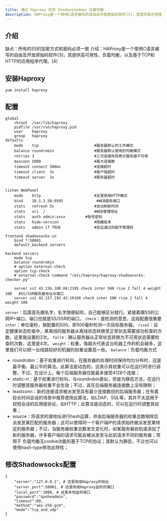 ```yaml
---
title: 通过 Haproxy 实现 Shadowshadows 负载均衡
description: HAProxy是一个使用C语言编写的自由及开放原始码软件[3]，其提供高可用性、负载均衡，以及基于TCP和HTTP的应用程序代理。
---
```


## 介绍

缺点：所有的SS的加密方式和密码必须一致
介绍：HAProxy是一个使用C语言编写的自由及开放原始码软件[3]，其提供高可用性、负载均衡，以及基于TCP和HTTP的应用程序代理。[4]

## 安装Haproxy

```shell
yum install haproxy
```

## 配置

```shell
global
    chroot  /var/lib/haproxy
    pidfile /var/run/haproxy.pid
    user    haproxy
    group   haproxy
defaults
    mode    tcp                         #服务器默认的工作模式
    balance roundrobin                  #服务器默认使用的均衡模式
    retries 3                           #三次连接失败表示服务器不可用
    maxconn 5000                        #最大连接数
    timeout connect 500ms               #连接超时
    timeout client  3s                  #客户端超时
    timeout server  3s                  #服务器超时


listen WebPanel
    mode    http                        #这里使用HTTP模式
    bind    10.1.1.58:9595               #WEB服务端口
    stats   refresh 5s                  #自动刷新时间
    stats   uri  /                      #WEB管理地址
    stats   auth admin:xxxx         #账号密码
    stats   hide-version                #隐藏版本
    stats   admin if TRUE               #验证通过则赋予管理权

frontend shadowsocks-in
    bind *:50001
    default_backend servers

backend servers
    mode tcp
    balance roundrobin
    # option external-check
    option tcp-check
    # external-check command "/etc/haproxy/haproxy-shadowsocks-checker.py"

    server ss1 43.156.100.84:2195 check inter 500 rise 2 fall 4 weight 100   #SS/SSR服务器地址与端口
    server ss2 42.157.192.42:10108 check inter 500 rise 2 fall 4 weight 100
```

`server`：后面首先跟名字，名字随便起呗，自己能够区分就行。紧接着跟SS的公网IP+端口，端口也就是SS/SSR的端口。
`check`：是检测的意思，这段配置很重要
`inter`：单位毫秒，我配置的500，即500毫秒检测一次目标服务器。
`rise2`：设定健康状态检查中，某离线的服务器从离线状态转换至正常状态需要成功检查的次数，这里我设置的2次。
`fall4`：确认服务器从正常状态转换为不可用状态需要检查的次数，这里是4次。
`weight`：权重，值越大代表这台机器工作的机会越多，这里我们可以把一台线路较好的机器的权重设置高一些。
`balance`：负载均衡方式

- roundrobin：基于权重进行轮叫，在服务器的处理时间保持均匀分布时，这是最平衡、最公平的算法。此算法是动态的，这表示其权重可以在运行时进行调整，不过，在设计上，每个后端服务器仅能最多接受4128个连接；
- static-rr：基于权重进行轮叫，与roundrobin类似，但是为静态方法，在运行时调整其服务器权重不会生效；不过，其在后端服务器连接数上没有限制；
- leastconn：新的连接请求被派发至具有最少连接数目的后端服务器；在有着较长时间会话的场景中推荐使用此算法，如LDAP、SQL等，其并不太适用于较短会话的应用层协议，如HTTP；此算法是动态的，可以在运行时调整其权重；
- source：将请求的源地址进行hash运算，并由后端服务器的权重总数相除后派发至某匹配的服务器；这可以使得同一个客户端IP的请求始终被派发至某特定的服务器；不过，当服务器权重总数发生变化时，如某服务器宕机或添加了新的服务器，许多客户端的请求可能会被派发至与此前请求不同的服务器；常用于 负载均衡无cookie功能的基于TCP的协议；其默认为静态，不过也可以使用hash-type修改此特性；

## 修改Shadowsocks配置

```shell
{
    "server":"127.0.0.1", # 这里改成Haproxy的地址
    "server_port":50001, # 这里改成Haproxy监听的端口
    "local_port":1080, # 这里本地监听端口
    "password":"qunheadmin",
    "timeout":60,
    "method":"aes-256-gcm",
    "mode":"tcp_and_udp"
}
```
